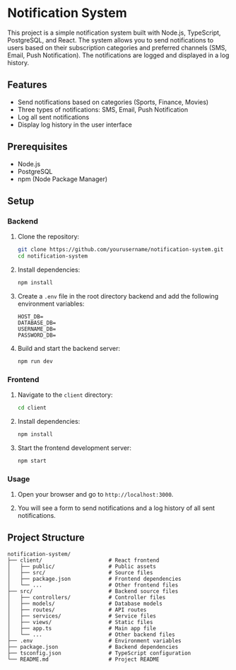 # Notification System

This project is a simple notification system built with Node.js, TypeScript, PostgreSQL, and React. The system allows you to send notifications to users based on their subscription categories and preferred channels (SMS, Email, Push Notification). The notifications are logged and displayed in a log history.

## Features

- Send notifications based on categories (Sports, Finance, Movies)
- Three types of notifications: SMS, Email, Push Notification
- Log all sent notifications
- Display log history in the user interface

## Prerequisites

- Node.js
- PostgreSQL
- npm (Node Package Manager)

## Setup

### Backend

1. Clone the repository:
    ```bash
    git clone https://github.com/yourusername/notification-system.git
    cd notification-system
    ```

2. Install dependencies:
    ```bash
    npm install
    ```

3. Create a `.env` file in the root directory backend and add the following environment variables:
    ```env
    HOST_DB=
    DATABASE_DB=
    USERNAME_DB=
    PASSWORD_DB=
    ```

4. Build and start the backend server:
    ```bash
    npm run dev
    ```

### Frontend

1. Navigate to the `client` directory:
    ```bash
    cd client
    ```

2. Install dependencies:
    ```bash
    npm install
    ```

3. Start the frontend development server:
    ```bash
    npm start
    ```

### Usage

1. Open your browser and go to `http://localhost:3000`.

2. You will see a form to send notifications and a log history of all sent notifications.

## Project Structure

```plaintext
notification-system/
├── client/                     # React frontend
│   ├── public/                 # Public assets
│   ├── src/                    # Source files
│   ├── package.json            # Frontend dependencies
│   └── ...                     # Other frontend files
├── src/                        # Backend source files
│   ├── controllers/            # Controller files
│   ├── models/                 # Database models
│   ├── routes/                 # API routes
│   ├── services/               # Service files
│   ├── views/                  # Static files
│   ├── app.ts                  # Main app file
│   └── ...                     # Other backend files
├── .env                        # Environment variables
├── package.json                # Backend dependencies
├── tsconfig.json               # TypeScript configuration
└── README.md                   # Project README
